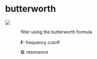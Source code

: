 
<a name=butterworth></a><br>
# <b>butterworth</b>
<img src="https://www.bespokesynth.com/docs/screenshots/butterworth.png"><br>
<div style="display:inline-block;margin-left:50px;">
filter using the butterworth formula<br/><br/>
<b>F</b>: frequency cutoff<br>

<b>Q</b>: resonance<br>
